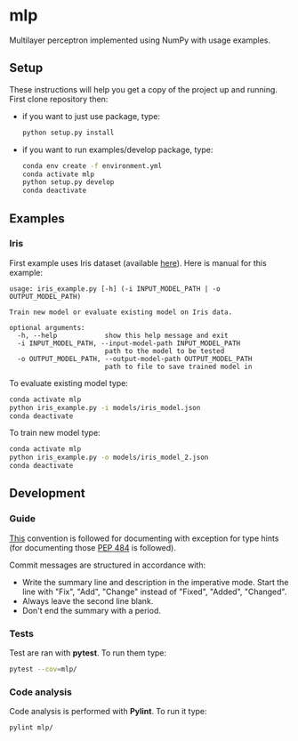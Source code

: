 # mlp
Multilayer perceptron implemented using NumPy with usage examples.

## Setup
These instructions will help you get a copy of the project up and running. First clone repository then:

- if you want to just use package, type:
  ```bash
  python setup.py install
  ```
- if you want to run examples/develop package, type:
  ```bash
  conda env create -f environment.yml
  conda activate mlp
  python setup.py develop
  conda deactivate
  ```

## Examples

### Iris
First example uses Iris dataset (available [here](https://archive.ics.uci.edu/ml/datasets/iris)). Here is manual for this example:
```
usage: iris_example.py [-h] (-i INPUT_MODEL_PATH | -o OUTPUT_MODEL_PATH)

Train new model or evaluate existing model on Iris data.

optional arguments:
  -h, --help            show this help message and exit
  -i INPUT_MODEL_PATH, --input-model-path INPUT_MODEL_PATH
                        path to the model to be tested
  -o OUTPUT_MODEL_PATH, --output-model-path OUTPUT_MODEL_PATH
                        path to file to save trained model in
```

To evaluate existing model type:
```bash
conda activate mlp
python iris_example.py -i models/iris_model.json
conda deactivate
```

To train new model type:
```bash
conda activate mlp
python iris_example.py -o models/iris_model_2.json
conda deactivate
```

## Development

### Guide
[This](http://sphinxcontrib-napoleon.readthedocs.io/en/latest/example_google.html) convention is followed for documenting with exception for type hints (for documenting those [PEP 484](https://www.python.org/dev/peps/pep-0484/) is followed).

Commit messages are structured in accordance with:
- Write the summary line and description in the imperative mode. Start the line with "Fix", "Add", "Change" instead of "Fixed", "Added", "Changed".
- Always leave the second line blank.
- Don't end the summary with a period.

### Tests
Test are ran with __pytest__. To run them type:
```bash
pytest --cov=mlp/
```

### Code analysis
Code analysis is performed with __Pylint__. To run it type:
```bash
pylint mlp/
```
